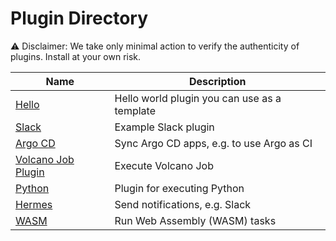 # Plugin Directory

⚠️ Disclaimer: We take only minimal action to verify the authenticity of plugins. Install at your own risk.

| Name | Description |
|---|---|
| [Hello](https://github.com/argoproj-labs/argo-workflows-hello-executor-plugin) | Hello world plugin you can use as a template |
| [Slack](https://github.com/argoproj-labs/argo-workflows-slack-executor-plugin) | Example Slack plugin |
| [Argo CD](https://github.com/UrielCohen456/argo-workflows-argocd-executor-plugin) | Sync Argo CD apps, e.g. to use Argo as CI |
| [Volcano Job Plugin](https://github.com/xfyun/argo-volcano-executor-plugin) | Execute Volcano Job |
| [Python](https://github.com/argoproj-labs/argo-workflows-python-executor-plugin) | Plugin for executing Python |
| [Hermes](https://github.com/kjagiello/hermes) | Send notifications, e.g. Slack |
| [WASM](https://github.com/Shark/wasm-workflows-plugin) | Run Web Assembly (WASM) tasks |

